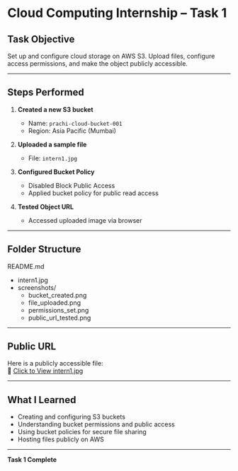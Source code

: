#  Cloud Computing Internship – Task 1

## Task Objective
Set up and configure cloud storage on AWS S3. Upload files, configure access permissions, and make the object publicly accessible.

---

## Steps Performed

1. **Created a new S3 bucket**
   - Name: `prachi-cloud-bucket-001`
   - Region: Asia Pacific (Mumbai)

2. **Uploaded a sample file**
   - File: `intern1.jpg`

3. **Configured Bucket Policy**
   - Disabled Block Public Access
   - Applied bucket policy for public read access

4. **Tested Object URL**
   - Accessed uploaded image via browser

---

##  Folder Structure
  README.md
- intern1.jpg
- screenshots/
  - bucket_created.png
  - file_uploaded.png
  - permissions_set.png
  - public_url_tested.png




---

##  Public URL
Here is a publicly accessible file:  
🔗 [Click to View intern1.jpg](https://prachi-cloud-bucket-001.s3.ap-south-1.amazonaws.com/intern1.jpg)  



---

##  What I Learned

- Creating and configuring S3 buckets
- Understanding bucket permissions and public access
- Using bucket policies for secure file sharing
- Hosting files publicly on AWS

---

 **Task 1 Complete**

